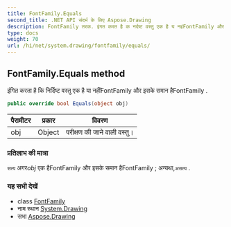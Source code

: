 ```yaml
---
title: FontFamily.Equals
second_title: .NET API संदर्भ के लिए Aspose.Drawing
description: FontFamily तरक. इंगत करत है क नर्दष्ट वस्तु एक है य नहंFontFamily और इसके समन हैFontFamily .
type: docs
weight: 70
url: /hi/net/system.drawing/fontfamily/equals/
---
```

## FontFamily.Equals method

इंगित करता है कि निर्दिष्ट वस्तु एक है या नहींFontFamily और इसके समान हैFontFamily .

```csharp
public override bool Equals(object obj)
```

| पैरामीटर | प्रकार | विवरण |
| --- | --- | --- |
| obj | Object | परीक्षण की जाने वाली वस्तु। |

### प्रतिलाभ की मात्रा

`सत्य` अगर*obj* एक हैFontFamily और इसके समान हैFontFamily ; अन्यथा,`असत्य` .

### यह सभी देखें

* class [FontFamily](../)
* नाम स्थान [System.Drawing](../../fontfamily/)
* सभा [Aspose.Drawing](../../../)


